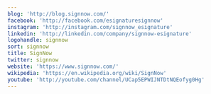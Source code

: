 ```yaml
---
blog: 'http://blog.signnow.com/'
facebook: 'http://facebook.com/esignaturesignnow'
instagram: 'http://instagram.com/signnow_esignature'
linkedin: 'http://linkedin.com/company/signnow-esignature'
logohandle: signnow
sort: signnow
title: SignNow
twitter: signnow
website: 'https://www.signnow.com/'
wikipedia: 'https://en.wikipedia.org/wiki/SignNow'
youtube: 'http://youtube.com/channel/UCap5EPWIJNTDtNQEofyg0Hg'
---
```

